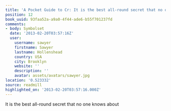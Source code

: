 ```yaml
---
title: 'A Pocket Guide to Cr: It is the best all-round secret that no one knows about'
position: 12
book_uuid: 93faa52a-a9a0-4f44-ade6-b55f701237fd
comments:
- body: Symbolset
  date: '2013-02-20T03:57:16Z'
  user:
    username: sawyer
    firstname: Sawyer
    lastname: Hollenshead
    country: USA
    city: Brooklyn
    website: ''
    description: ''
    avatar: assets/avatars/sawyer.jpg
location: '0.523332'
source: readmill
highlighted_on: '2013-02-20T03:57:16.000Z'
---
```


It is the best all-round secret that no one knows about